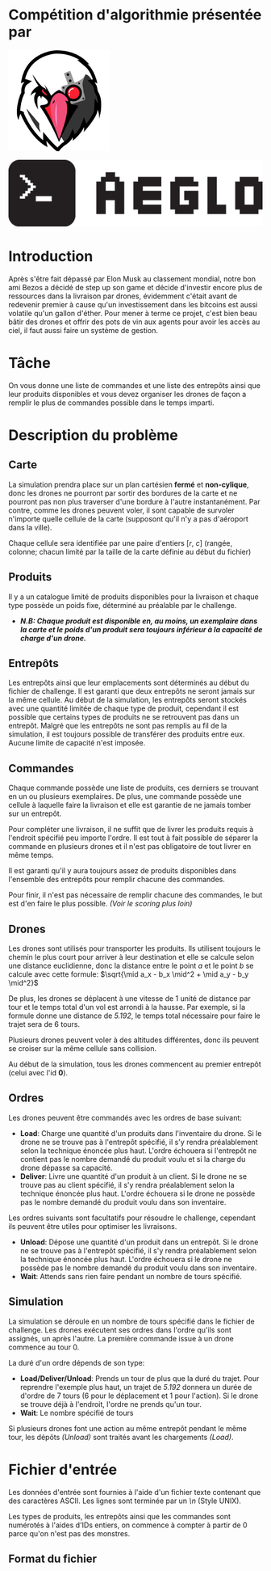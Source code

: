 # Compétition d'algorithmie présentée par

![CFIUL](a649dadf42dfe57e532f09a9fa7eb187.png)

![AEGLO](98abe3e59440438da9a811c1326f4d19.png)


# Introduction

Après s'être fait dépassé par Elon Musk au classement mondial, notre bon ami Bezos a décidé de step up son game et décide d'investir encore plus de ressources dans la livraison par drones, évidemment c'était avant de redevenir premier à cause qu'un investissement dans les bitcoins est aussi volatile qu'un gallon d'éther. Pour mener à terme ce projet, c'est bien beau bâtir des drones et offrir des pots de vin aux agents pour avoir les accès au ciel, il faut aussi faire un système de gestion.

# Tâche

On vous donne une liste de commandes et une liste des entrepôts ainsi que leur produits disponibles et vous devez organiser les drones de façon a remplir le plus de commandes possible dans le temps imparti.

# Description du problème

## Carte 

La simulation prendra place sur un plan cartésien **fermé** et **non-cylique**, donc les drones ne pourront par sortir des bordures de la carte et ne pourront pas non plus traverser d'une bordure à l'autre instantanément. Par contre, comme les drones peuvent voler, il sont capable de survoler n'importe quelle cellule de la carte (supposont qu'il n'y a pas d'aéroport dans la ville).

Chaque cellule sera identifiée par une paire d'entiers [_r_, _c_] (rangée, colonne; chacun limité par la taille de la carte définie au début du fichier)

## Produits

Il y a un catalogue limité de produits disponibles pour la livraison et chaque type possède un poids fixe, déterminé au préalable par le challenge.

- _**N.B: Chaque produit est disponible en, au moins, un exemplaire dans la carte et le poids d'un produit sera toujours inférieur à la capacité de charge d'un drone.**_

## Entrepôts

Les entrepôts ainsi que leur emplacements sont déterminés au début du fichier de challenge. Il est garanti que deux entrepôts ne seront jamais sur la même cellule. Au début de la simulation, les entrepôts seront stockés avec une quantité limitée de chaque type de produit, cependant il est possible que certains types de produits ne se retrouvent pas dans un entrepôt. Malgré que les entrepôts ne sont pas remplis au fil de la simulation, il est toujours possible de transférer des produits entre eux. Aucune limite de capacité n'est imposée.

## Commandes

Chaque commande possède une liste de produits, ces derniers se trouvant en un ou plusieurs exemplaires. De plus, une commande possède une cellule à laquelle faire la livraison et elle est garantie de ne jamais tomber sur un entrepôt.

Pour compléter une livraison, il ne suffit que de livrer les produits requis à l'endroit spécifié peu importe l'ordre. Il est tout à fait possible de séparer la commande en plusieurs drones et il n'est pas obligatoire de tout livrer en même temps.

Il est garanti qu'il y aura toujours assez de produits disponibles dans l'ensemble des entrepôts pour remplir chacune des commandes.

Pour finir, il n'est pas nécessaire de remplir chacune des commandes, le but est d'en faire le plus possible. _(Voir le scoring plus loin)_

## Drones

Les drones sont utilisés pour transporter les produits. Ils utilisent toujours le chemin le plus court pour arriver à leur destination et elle se calcule selon une distance euclidienne, donc la distance entre le point _a_ et le point _b_ se calcule avec cette formule: $\sqrt{\mid a_x - b_x \mid^2 + \mid a_y - b_y \mid^2}$

De plus, les drones se déplacent à une vitesse de 1 unité de distance par tour et le temps total d'un vol est arrondi à la hausse. Par exemple, si la formule donne une distance de _5.192_, le temps total nécessaire pour faire le trajet sera de 6 tours.

Plusieurs drones peuvent voler à des altitudes différentes, donc ils peuvent se croiser sur la même cellule sans collision.

Au début de la simulation, tous les drones commencent au premier entrepôt (celui avec l'id **0**).

## Ordres

Les drones peuvent être commandés avec les ordres de base suivant:

- **Load**: Charge une quantité d'un produits dans l'inventaire du drone. Si le drone ne se trouve pas à l'entrepôt spécifié, il s'y rendra préalablement selon la technique énoncée plus haut. L'ordre échouera si l'entrepôt ne contient pas le nombre demandé du produit voulu et si la charge du drone dépasse sa capacité.
- **Deliver**: Livre une quantité d'un produit à un client. Si le drone ne se trouve pas au client spécifié, il s'y rendra préalablement selon la technique énoncée plus haut. L'ordre échouera si le drone ne possède pas le nombre demandé du produit voulu dans son inventaire.

Les ordres suivants sont facultatifs pour résoudre le challenge, cependant ils peuvent être utiles pour optimiser les livraisons.

- **Unload**: Dépose une quantité d'un produit dans un entrepôt. Si le drone ne se trouve pas à l'entrepôt spécifié, il s'y rendra préalablement selon la technique énoncée plus haut. L'ordre échouera si le drone ne possède pas le nombre demandé du produit voulu dans son inventaire.
- **Wait**: Attends sans rien faire pendant un nombre de tours spécifié.

## Simulation

La simulation se déroule en un nombre de tours spécifié dans le fichier de challenge. Les drones exécutent ses ordres dans l'ordre qu'ils sont assignés, un après l'autre. La première commande issue à un drone commence au tour 0.

La duré d'un ordre dépends de son type:

- **Load/Deliver/Unload**: Prends un tour de plus que la duré du trajet. Pour reprendre l'exemple plus haut, un trajet de _5.192_ donnera un durée de d'ordre de 7 tours (6 pour le déplacement et 1 pour l'action). Si le drone se trouve déjà à l'endroit, l'ordre ne prends qu'un tour.
- **Wait**: Le nombre spécifié de tours

Si plusieurs drones font une action au même entrepôt pendant le même tour, les dépôts _(Unload)_ sont traités avant les chargements _(Load)_.

# Fichier d'entrée

Les données d'entrée sont fournies à l'aide d'un fichier texte contenant que des caractères ASCII. Les lignes sont terminée par un _\\n_ (Style UNIX).

Les types de produits, les entrepôts ainsi que les commandes sont numérotés à l'aides d'IDs entiers, on commence à compter à partir de 0 parce qu'on n'est pas des monstres.

## Format du fichier

